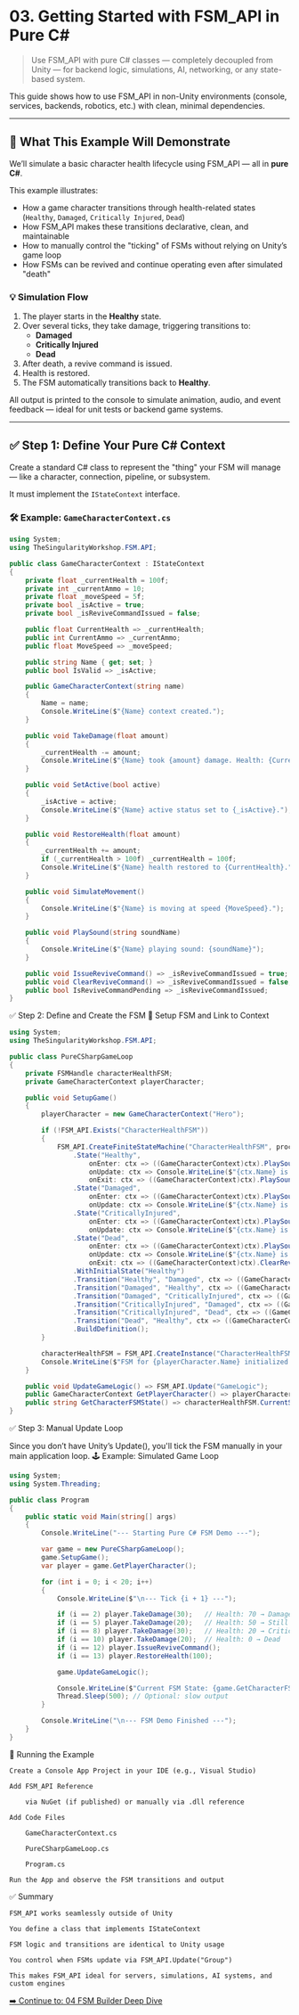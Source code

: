# 03. Getting Started with FSM_API in Pure C#

> Use FSM_API with pure C# classes — completely decoupled from Unity — for backend logic, simulations, AI, networking, or any state-based system.

This guide shows how to use FSM_API in non-Unity environments (console, services, backends, robotics, etc.) with clean, minimal dependencies.

---

## 🎯 What This Example Will Demonstrate

We’ll simulate a basic character health lifecycle using FSM_API — all in **pure C#**.

This example illustrates:

- How a game character transitions through health-related states (`Healthy`, `Damaged`, `Critically Injured`, `Dead`)
- How FSM_API makes these transitions declarative, clean, and maintainable
- How to manually control the "ticking" of FSMs without relying on Unity’s game loop
- How FSMs can be revived and continue operating even after simulated "death"

### 💡 Simulation Flow

1. The player starts in the **Healthy** state.
2. Over several ticks, they take damage, triggering transitions to:
   - **Damaged**
   - **Critically Injured**
   - **Dead**
3. After death, a revive command is issued.
4. Health is restored.
5. The FSM automatically transitions back to **Healthy**.

All output is printed to the console to simulate animation, audio, and event feedback — ideal for unit tests or backend game systems.

---

## ✅ Step 1: Define Your Pure C# Context

Create a standard C# class to represent the "thing" your FSM will manage — like a character, connection, pipeline, or subsystem.

It must implement the `IStateContext` interface.

### 🛠 Example: `GameCharacterContext.cs`

```csharp
using System;
using TheSingularityWorkshop.FSM.API;

public class GameCharacterContext : IStateContext
{
    private float _currentHealth = 100f;
    private int _currentAmmo = 10;
    private float _moveSpeed = 5f;
    private bool _isActive = true;
    private bool _isReviveCommandIssued = false;

    public float CurrentHealth => _currentHealth;
    public int CurrentAmmo => _currentAmmo;
    public float MoveSpeed => _moveSpeed;

    public string Name { get; set; }
    public bool IsValid => _isActive;

    public GameCharacterContext(string name)
    {
        Name = name;
        Console.WriteLine($"{Name} context created.");
    }

    public void TakeDamage(float amount)
    {
        _currentHealth -= amount;
        Console.WriteLine($"{Name} took {amount} damage. Health: {CurrentHealth}");
    }

    public void SetActive(bool active)
    {
        _isActive = active;
        Console.WriteLine($"{Name} active status set to {_isActive}.");
    }

    public void RestoreHealth(float amount)
    {
        _currentHealth += amount;
        if (_currentHealth > 100f) _currentHealth = 100f;
        Console.WriteLine($"{Name} health restored to {CurrentHealth}.");
    }

    public void SimulateMovement()
    {
        Console.WriteLine($"{Name} is moving at speed {MoveSpeed}.");
    }

    public void PlaySound(string soundName)
    {
        Console.WriteLine($"{Name} playing sound: {soundName}");
    }

    public void IssueReviveCommand() => _isReviveCommandIssued = true;
    public void ClearReviveCommand() => _isReviveCommandIssued = false;
    public bool IsReviveCommandPending => _isReviveCommandIssued;
}
```
✅ Step 2: Define and Create the FSM
🎯 Setup FSM and Link to Context
```csharp
using System;
using TheSingularityWorkshop.FSM.API;

public class PureCSharpGameLoop
{
    private FSMHandle characterHealthFSM;
    private GameCharacterContext playerCharacter;

    public void SetupGame()
    {
        playerCharacter = new GameCharacterContext("Hero");

        if (!FSM_API.Exists("CharacterHealthFSM"))
        {
            FSM_API.CreateFiniteStateMachine("CharacterHealthFSM", processRate: 1, processingGroup: "GameLogic")
                .State("Healthy",
                    onEnter: ctx => ((GameCharacterContext)ctx).PlaySound("HappyTune"),
                    onUpdate: ctx => Console.WriteLine($"{ctx.Name} is Healthy. Health: {((GameCharacterContext)ctx).CurrentHealth}"),
                    onExit: ctx => ((GameCharacterContext)ctx).PlaySound("SadTune"))
                .State("Damaged",
                    onEnter: ctx => ((GameCharacterContext)ctx).PlaySound("OuchSound"),
                    onUpdate: ctx => Console.WriteLine($"{ctx.Name} is Damaged. Health: {((GameCharacterContext)ctx).CurrentHealth}"))
                .State("CriticallyInjured",
                    onEnter: ctx => ((GameCharacterContext)ctx).PlaySound("WarningAlarm"),
                    onUpdate: ctx => Console.WriteLine($"{ctx.Name} is Critically Injured!"))
                .State("Dead",
                    onEnter: ctx => ((GameCharacterContext)ctx).PlaySound("DeathRattle"),
                    onUpdate: ctx => Console.WriteLine($"{ctx.Name} is Dead."),
                    onExit: ctx => ((GameCharacterContext)ctx).ClearReviveCommand())
                .WithInitialState("Healthy")
                .Transition("Healthy", "Damaged", ctx => ((GameCharacterContext)ctx).CurrentHealth <= 75 && ((GameCharacterContext)ctx).CurrentHealth > 25)
                .Transition("Damaged", "Healthy", ctx => ((GameCharacterContext)ctx).CurrentHealth > 75)
                .Transition("Damaged", "CriticallyInjured", ctx => ((GameCharacterContext)ctx).CurrentHealth <= 25 && ((GameCharacterContext)ctx).CurrentHealth > 0)
                .Transition("CriticallyInjured", "Damaged", ctx => ((GameCharacterContext)ctx).CurrentHealth > 25 && ((GameCharacterContext)ctx).CurrentHealth <= 75)
                .Transition("CriticallyInjured", "Dead", ctx => ((GameCharacterContext)ctx).CurrentHealth <= 0)
                .Transition("Dead", "Healthy", ctx => ((GameCharacterContext)ctx).IsReviveCommandPending && ((GameCharacterContext)ctx).CurrentHealth > 0)
                .BuildDefinition();
        }

        characterHealthFSM = FSM_API.CreateInstance("CharacterHealthFSM", playerCharacter);
        Console.WriteLine($"FSM for {playerCharacter.Name} initialized to state: {characterHealthFSM.CurrentState}");
    }

    public void UpdateGameLogic() => FSM_API.Update("GameLogic");
    public GameCharacterContext GetPlayerCharacter() => playerCharacter;
    public string GetCharacterFSMState() => characterHealthFSM.CurrentState;
}
```
✅ Step 3: Manual Update Loop

Since you don’t have Unity’s Update(), you'll tick the FSM manually in your main application loop.
🕹 Example: Simulated Game Loop
```csharp
using System;
using System.Threading;

public class Program
{
    public static void Main(string[] args)
    {
        Console.WriteLine("--- Starting Pure C# FSM Demo ---");

        var game = new PureCSharpGameLoop();
        game.SetupGame();
        var player = game.GetPlayerCharacter();

        for (int i = 0; i < 20; i++)
        {
            Console.WriteLine($"\n--- Tick {i + 1} ---");

            if (i == 2) player.TakeDamage(30);   // Health: 70 → Damaged
            if (i == 5) player.TakeDamage(20);   // Health: 50 → Still Damaged
            if (i == 8) player.TakeDamage(30);   // Health: 20 → Critically Injured
            if (i == 10) player.TakeDamage(20);  // Health: 0 → Dead
            if (i == 12) player.IssueReviveCommand();
            if (i == 13) player.RestoreHealth(100);

            game.UpdateGameLogic();

            Console.WriteLine($"Current FSM State: {game.GetCharacterFSMState()}");
            Thread.Sleep(500); // Optional: slow output
        }

        Console.WriteLine("\n--- FSM Demo Finished ---");
    }
}
```
🧪 Running the Example

    Create a Console App Project in your IDE (e.g., Visual Studio)

    Add FSM_API Reference

        via NuGet (if published) or manually via .dll reference

    Add Code Files

        GameCharacterContext.cs

        PureCSharpGameLoop.cs

        Program.cs

    Run the App and observe the FSM transitions and output

✅ Summary

    FSM_API works seamlessly outside of Unity

    You define a class that implements IStateContext

    FSM logic and transitions are identical to Unity usage

    You control when FSMs update via FSM_API.Update("Group")

    This makes FSM_API ideal for servers, simulations, AI systems, and custom engines

[➡️ Continue to: 04 FSM Builder Deep Dive](04_FSM_Builder_Deep_Dive.md)

